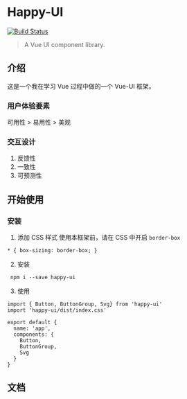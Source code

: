 # Happy-UI

[![Build Status](https://app.travis-ci.com/Richard-zhao93/happy-ui.svg?branch=master)](https://app.travis-ci.com/Richard-zhao93/happy-ui)

> A Vue UI component library.

## 介绍

这是一个我在学习 Vue 过程中做的一个 Vue-UI 框架。

### 用户体验要素
可用性 > 易用性 > 美观

### 交互设计
1. 反馈性
2. 一致性
3. 可预测性

## 开始使用
### 安装
1. 添加 CSS 样式
  使用本框架前，请在 CSS 中开启 `border-box`
  ```
  * { box-sizing: border-box; }
  ```

2. 安装
```
 npm i --save happy-ui
```

3. 使用
```
import { Button, ButtonGroup, Svg} from 'happy-ui'
import 'happy-ui/dist/index.css'

export default {
  name: 'app',
  components: {
    Button, 
    ButtonGroup,
    Svg
  }
}
```

## 文档
